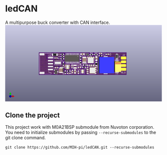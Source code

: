 # ledCAN
A multipurpose buck converter with CAN interface.
![image](./kicad/pcb/ledCAN.png)

## Clone the project
 This project work with M0A21BSP submodule from Nuvoton corporation. You need to initialize submodules by passing ``--recurse-submodules`` to the git clone command.
 ```
 git clone https://github.com/MIH-pi/ledCAN.git --recurse-submodules
 ```
